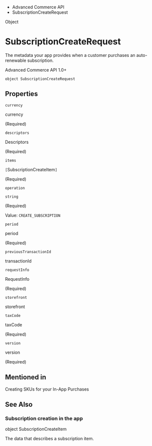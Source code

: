 

- Advanced Commerce API
-  SubscriptionCreateRequest 

Object

# SubscriptionCreateRequest

The metadata your app provides when a customer purchases an auto-renewable subscription.

Advanced Commerce API 1.0+

``` source
object SubscriptionCreateRequest
```

## Properties

`currency`

currency

 (Required) 

`descriptors`

Descriptors

 (Required) 

`items`

`[`SubscriptionCreateItem`]`

 (Required) 

`operation`

`string`

 (Required) 

Value: `CREATE_SUBSCRIPTION`

`period`

period

 (Required) 

`previousTransactionId`

transactionId

`requestInfo`

RequestInfo

 (Required) 

`storefront`

storefront

`taxCode`

taxCode

 (Required) 

`version`

version

 (Required) 

## Mentioned in 

Creating SKUs for your In-App Purchases

## See Also

### Subscription creation in the app

object SubscriptionCreateItem

The data that describes a subscription item.

